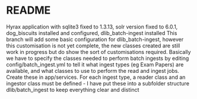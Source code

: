 # README

Hyrax application with sqlite3 fixed to 1.3.13, solr version fixed to 6.0.1,
 dog_biscuits installed and configured, dlib_batch-ingest installed
This branch will add some basic configuration for dlib_batch-ingest, however
this customisation is not yet complete, the new classes created are still work
in progress but do show the sort of customisations required. Basically we have
to specify the classes needed to perform batch ingests by editing
config/batch_ingest.yml to tell it what ingest types (eg Exam Papers) are
available, and what classes to use to perform the read and ingest jobs.
Create these in app/services.
For each ingest type, a reader class and an ingestor class must be defined - I
have put these into a subfolder structure dlib/batch_ingest to keep everything
clear and distinct
